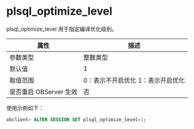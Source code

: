 plsql_optimize_level 
=========================================

plsql_optimize_level 用于指定编译优化级别。


|        属性        |                 描述                 |
|------------------|------------------------------------|
| 参数类型             | 整数类型                               |
| 默认值              | 1                                  |
| 取值范围             | 0：表示不开启优化 1：表示开启优化 |
| 是否重启 OBServer 生效 | 否                                  |



使用示例如下：

```sql
obclient> ALTER SESSION SET plsql_optimize_level=1;
```


